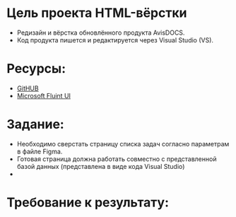 # Цель проекта HTML-вёрстки
* Редизайн и вёрстка обновлённого продукта AvisDOCS.
* Код продукта пишется и редактируется через Visual Studio (VS).
# Ресурсы:
* [GitHUB](https://github.com/aviscloud2020/mvc-for-testing)
* [Microsoft Fluint UI](https://developer.microsoft.com/ru-ru/fluentui#/controls/web)
# Задание:
* Необходимо сверстать страницу списка задач согласно параметрам в файле Figma.
* Готовая страница должна работать совместно с представленной базой данных (представлена в виде кода Visual Studio)
* 
# Требование к результату:
